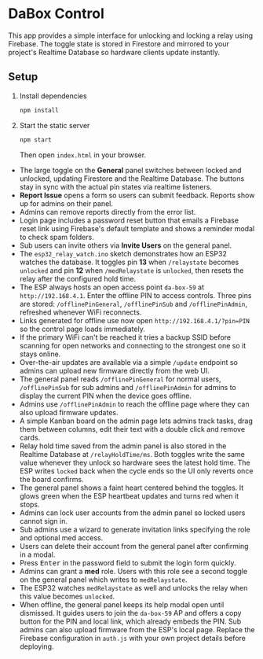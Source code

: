 # DaBox Control

This app provides a simple interface for unlocking and locking a relay using Firebase. The toggle state is stored in Firestore and mirrored to your project's Realtime Database so hardware clients update instantly.

## Setup

1. Install dependencies
   ```bash
   npm install
   ```
2. Start the static server
   ```bash
   npm start
   ```
   Then open `index.html` in your browser.
- The large toggle on the **General** panel switches between locked and unlocked, updating Firestore and the Realtime Database. The buttons stay in sync with the actual pin states via realtime listeners.
- **Report Issue** opens a form so users can submit feedback. Reports show up for admins on their panel.
- Admins can remove reports directly from the error list.
 - Login page includes a password reset button that emails a Firebase reset link using Firebase's default template and shows a reminder modal to check spam folders.
 - Sub users can invite others via **Invite Users** on the general panel.
- The `esp32_relay_watch.ino` sketch demonstrates how an ESP32 watches the database. It toggles pin **13** when `/relaystate` becomes `unlocked` and pin **12** when `/medRelaystate` is `unlocked`, then resets the relay after the configured hold time.
- The ESP always hosts an open access point `da-box-59` at `http://192.168.4.1`. Enter the offline PIN to access controls. Three pins are stored: `/offlinePinGeneral`, `/offlinePinSub` and `/offlinePinAdmin`, refreshed whenever WiFi reconnects.
- Links generated for offline use now open `http://192.168.4.1/?pin=PIN` so the control page loads immediately.
- If the primary WiFi can't be reached it tries a backup SSID before scanning for open networks and connecting to the strongest one so it stays online.
- Over-the-air updates are available via a simple `/update` endpoint so admins can upload new firmware directly from the web UI.
- The general panel reads `/offlinePinGeneral` for normal users, `/offlinePinSub` for sub admins and `/offlinePinAdmin` for admins to display the current PIN when the device goes offline.
- Admins use `/offlinePinAdmin` to reach the offline page where they can also upload firmware updates.
- A simple Kanban board on the admin page lets admins track tasks, drag them between columns, edit their text with a double click and remove cards.
 - Relay hold time saved from the admin panel is also stored in the Realtime Database at `/relayHoldTime/ms`. Both toggles write the same value whenever they unlock so hardware sees the latest hold time. The ESP writes `locked` back when the cycle ends so the UI only reverts once the board confirms.
 - The general panel shows a faint heart centered behind the toggles. It glows green when the ESP heartbeat updates and turns red when it stops.
- Admins can lock user accounts from the admin panel so locked users cannot sign in.
- Sub admins use a wizard to generate invitation links specifying the role and optional med access.
- Users can delete their account from the general panel after confirming in a modal.
- Press <kbd>Enter</kbd> in the password field to submit the login form quickly.
- Admins can grant a **med** role. Users with this role see a second toggle on the general panel which writes to `medRelaystate`.
- The ESP32 watches `medRelaystate` as well and unlocks the relay when this value becomes `unlocked`.
 - When offline, the general panel keeps its help modal open until dismissed. It guides users to join the `da-box-59` AP and offers a copy button for the PIN and local link, which already embeds the PIN. Sub admins can also upload firmware from the ESP's local page.
Replace the Firebase configuration in `auth.js` with your own project details before deploying.

